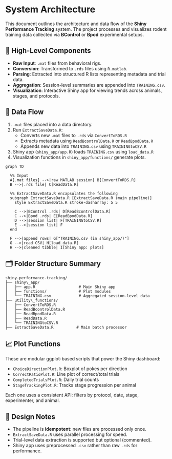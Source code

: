 # System Architecture

This document outlines the architecture and data flow of the **Shiny Performance Tracking** system. The project processes and visualizes rodent training data collected via **BControl** or **Bpod** experimental setups.


## 🧱 High-Level Components

- **Raw Input**: `.mat` files from behavioral rigs.
- **Conversion**: Transformed to `.rds` files using `R.matlab`.
- **Parsing**: Extracted into structured R lists representing metadata and trial data.
- **Aggregation**: Session-level summaries are appended into `TRAINING.csv`.
- **Visualization**: Interactive Shiny app for viewing trends across animals, stages, and protocols.

## 🔄 Data Flow

1. `.mat` files placed into a data directory.
2. Run `ExtractSaveData.R`:
   - Converts new `.mat` files to `.rds` via `ConvertToRDS.R`
   - Extracts metadata using `ReadBcontrolData.R` or `ReadBpodData.R`
   - Appends new data into `TRAINING.csv` using `TRAININGtoCSV.R`
3. Shiny app (`shiny_app/app.R`) loads `TRAINING.csv` using `load_data.R`
4. Visualization functions in `shiny_app/functions/` generate plots.


```mermaid
graph TD

  %% Input
  A[.mat files] -->|raw MATLAB session| B[ConvertToRDS.R]
  B -->|.rds file| C[ReadData.R]

  %% ExtractSaveData.R encapsulates the following
  subgraph ExtractSaveData.R [ExtractSaveData.R (main pipeline)]
    style ExtractSaveData.R stroke-dasharray: 5 5

    C -->|BControl .rds| D[ReadBcontrolData.R]
    C -->|Bpod .rds| E[ReadBpodData.R]
    D -->|session list| F[TRAININGtoCSV.R]
    E -->|session list| F
  end

  F -->|append rows| G["TRAINING.csv (in shiny_app/)"]
  G -->|read CSV| H[load_data.R]
  H -->|cleaned tibble| I[Shiny app: plots]

```

## 🗂️ Folder Structure Summary

```
shiny-performance-tracking/
├── shiny\_app/
│   ├── app.R                   # Main Shiny app
│   ├── functions/              # Plot modules
│   └── TRAINING.csv            # Aggregated session-level data
├── utility\_functions/
│   ├── ConvertToRDS.R
│   ├── ReadBcontrolData.R
│   ├── ReadBpodData.R
│   ├── ReadData.R
│   └── TRAININGtoCSV.R
├── ExtractSaveData.R          # Main batch processor

```


## 📈 Plot Functions

These are modular ggplot-based scripts that power the Shiny dashboard:

- `ChoiceDirectionPlot.R`: Boxplot of pokes per direction
- `CorrectRatioPlot.R`: Line plot of correct/total trials
- `CompletedTrialsPlot.R`: Daily trial counts
- `StageTrackingPlot.R`: Tracks stage progression per animal

Each one uses a consistent API: filters by protocol, date, stage, experimenter, and animal.


## 🧠 Design Notes

- The pipeline is **idempotent**: new files are processed only once.
- `ExtractSaveData.R` uses parallel processing for speed.
- Trial-level data extraction is supported but optional (commented).
- Shiny app uses preprocessed `.csv` rather than raw `.rds` for performance.
